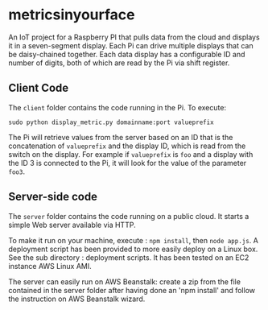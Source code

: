 # metricsinyourface

An IoT project for a Raspberry PI that pulls data from the cloud and displays it in a seven-segment display. Each Pi can drive multiple displays that can be daisy-chained together. Each data display has a configurable ID and number of digits, both of which are read by the Pi via shift register.


## Client Code

The `client` folder contains the code running in the Pi. To execute: 

    sudo python display_metric.py domainname:port valueprefix

The Pi will retrieve values from the server based on an ID that is the concatenation of `valueprefix` and  the display ID, which is read from the switch on the display. For example if `valueprefix` is `foo` and a display with the ID 3 is connected to the Pi, it will look for the value of the parameter `foo3`.


## Server-side code

The `server` folder contains the code running on a public cloud. It starts a simple Web server available via HTTP.

To make it run on your machine, execute : `npm install`, then `node app.js`. A deployment script has been provided to more easily deploy on a Linux box. See the sub directory : deployment scripts. It has been tested on an EC2 instance AWS Linux AMI.

The server can easily run on AWS Beanstalk: create a zip from the file contained in the server folder after having done an 'npm install' and follow the instruction on AWS Beanstalk wizard.



